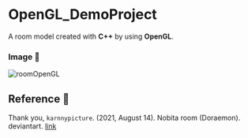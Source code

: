 # OpenGL_DemoProject
A room model created with **C++** by using **OpenGL**.

### Image 🔲
![roomOpenGL](https://user-images.githubusercontent.com/66639008/163669142-37ee81e7-fa8c-49d2-ba4f-5d2878d1e96e.png)

## Reference 📎
Thank you, 
`karnnypicture`. (2021, August 14). Nobita room (Doraemon). deviantart. [link](https://www.deviantart.com/karnnypicture/art/Nobita-room-Doraemon-888697442)

